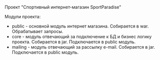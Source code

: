 Проект "Спортивный интернет-магазин SportParadise"

Модули проекта:

 * public - основной модуль интернет магазина. Собирается в war. Обрабатывает запросы.
 * core - модуль отвечающий за подключение к БД и бизнес логику проекта. Собирается в jar. Подключается в public модуль.
 * mailing - модуль отвечающий за рассылку e-mail. Собирается в jar. Подключается в public модуль.